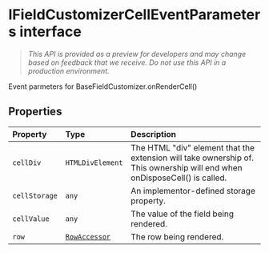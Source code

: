 # IFieldCustomizerCellEventParameters interface





> _This API is provided as a preview for developers and may change based on feedback that we receive.  Do not use this API in a production environment._

Event parmeters for BaseFieldCustomizer.onRenderCell()




## Properties

| Property	   | Type	| Description|
|:-------------|:-------|:-----------|
|`cellDiv`      | `HTMLDivElement` | The HTML "div" element that the extension will take ownership of. This ownership will end when onDisposeCell() is called. |
|`cellStorage`      | `any` | An implementor-defined storage property. |
|`cellValue`      | `any` | The value of the field being rendered. |
|`row`      | [`RowAccessor`](../../sp-listview-extensibility.api/class/rowaccessor.md) | The row being rendered. |






